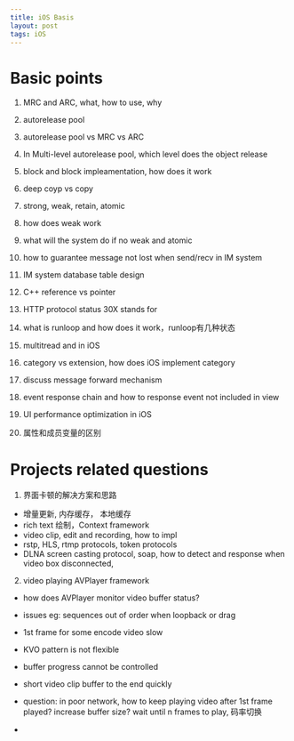```yaml
---
title: iOS Basis
layout: post
tags: iOS
---
```



# Basic points  
1. MRC and ARC, what, how to use, why 

2. autorelease pool  

3. autorelease pool vs MRC vs ARC  

4. In Multi-level autorelease pool, which level does the object release  

5. block and block impleamentation, how does it work  

6. deep coyp vs copy  

7. strong, weak, retain, atomic

8. how does weak work

9. what will the system do if no weak and atomic  

10. how to guarantee message not lost when send/recv in IM system

11. IM system database table design  

12. C++ reference vs pointer  

13. HTTP protocol status 30X stands for  

14. what is runloop and how does it work，runloop有几种状态 

15. multitread and in iOS  

16. category vs extension, how does iOS implement category  

17. discuss message forward mechanism  

18. event response chain and how to response event not included in view  

19. UI performance optimization in iOS  

20. 属性和成员变量的区别

# Projects related questions  
1. 界面卡顿的解决方案和思路  
 - 增量更新, 内存缓存， 本地缓存  
 - rich text 绘制，Context framework  
 - video clip, edit and recording, how to impl 
 - rstp, HLS, rtmp protocols, token protocols
 - DLNA screen casting protocol, soap, how to detect and response when video box disconnected, 

2. video playing AVPlayer framework
 - how does AVPlayer monitor video buffer status?  
 - issues eg: sequences out of order when loopback or drag
 - 1st frame for some encode video slow  
 - KVO pattern is not flexible
 - buffer progress cannot be controlled  
 - short video clip buffer to the end quickly
 - question: in poor network, how to keep playing video after 1st frame played? increase buffer size? wait until n frames to play, 码率切换

 - 



